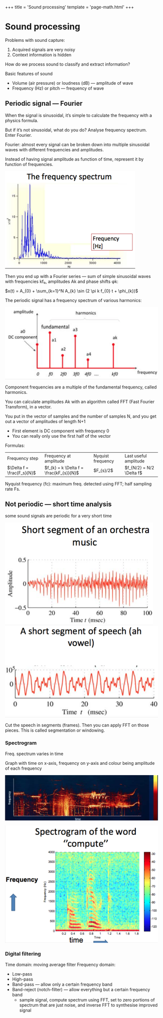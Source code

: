 +++
title = 'Sound processing'
template = 'page-math.html'
+++
# Sound processing
Problems with sound capture:
1. Acquired signals are very noisy
2. Context information is hidden

How do we process sound to classify and extract information?

Basic features of sound

- Volume (air pressure) or loudness (dB) — amplitude of wave
- Frequency (Hz) or pitch — frequency of wave

## Periodic signal — Fourier

When the signal is sinusoidal, it’s simple to calculate the frequency with a physics formula.

But if it’s not sinusoidal, what do you do? Analyse frequency spectrum. Enter Fourier.

Fourier: almost every signal can be broken down into multiple sinusoidal waves with different frequencies and amplitudes.

Instead of having signal amplitude as function of time, represent it by function of frequencies.

![screenshot.png](2f8ad86778ebb0b91e9ebc527decb0d4.png)

Then you end up with a Fourier series — sum of simple sinusoidal waves with frequencies kf₀, amplitudes Ak and phase shifts φk:

$x(t) = A_{0} + \sum_{k=1}^N A_{k} \sin (2 \pi k f_{0} t + \phi_{k})$

The periodic signal has a frequency spectrum of various harmonics:

![screenshot.png](8ecb6e39f786a6738ceaea52c1640948.png)

Component frequencies are a multiple of the fundamental frequency, called harmonics.

You can calculate amplitudes Ak with an algorithm called FFT (Fast Fourier Transform), in a vector.

You put in the vector of samples and the number of samples N, and you get out a vector of amplitudes of length N+1

- First element is DC component with frequency 0
- You can really only use the first half of the vector

Formulas:

<table>
<tr><td>Frequency step</td>
<td>Frequency at amplitude</td>
<td>Nyquist frequency</td>
<td>Last useful amplitude</td>
</tr>
<tr>
<td>$\Delta f = \frac{F_s}{N}$</td>
<td>$f_{k} = k \Delta f = \frac{kF_{s}}{N}$</td>
<td>$F_{s}/2$</td>
<td>$f_{N/2} = N/2 \Delta f$</td>
</tr>
</table>

Nyquist frequency (fc): maximum freq. detected using FFT; half sampling rate Fs.

## Not periodic — short time analysis
some sound signals are periodic for a very short time

![screenshot.png](5a9081f841b448d241811917f4eea3e3.png)![screenshot.png](fb0360fdcbdf2c0fa8c15ce7ddbe6670.png)

Cut the speech in segments (frames). Then you can apply FFT on those pieces.
This is called segmentation or windowing.

### Spectrogram
Freq. spectrum varies in time

Graph with time on x-axis, frequency on y-axis and colour being amplitude of each frequency

![screenshot.png](fe629573739f7ff022dd7c5ae666c281.png)

![screenshot.png](e90248e66991c5183a713e851b9fbda8.png)

### Digital filtering
Time domain: moving average filter
Frequency domain:

- Low-pass
- High-pass
- Band-pass — allow only a certain frequency band
- Band-reject (notch-filter) — allow everything but a certain frequency band
    - sample signal, compute spectrum using FFT, set to zero portions of spectrum that are just noise, and inverse FFT to synthesise improved signal

